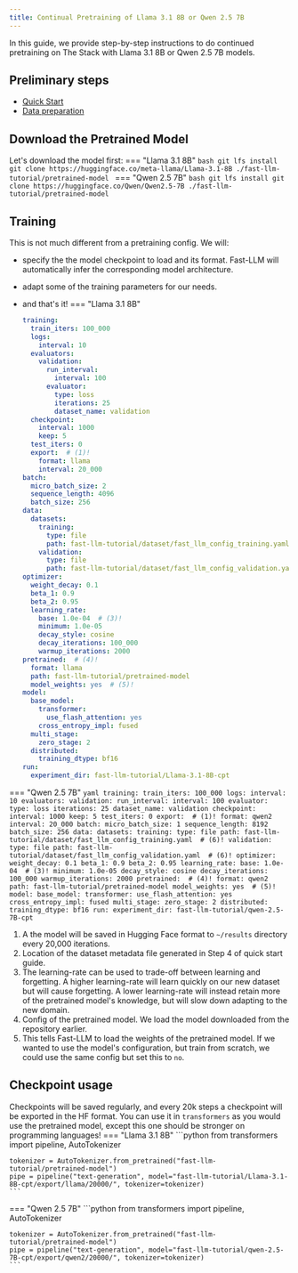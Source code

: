 ```yaml
---
title: Continual Pretraining of Llama 3.1 8B or Qwen 2.5 7B
---
```



In this guide, we provide step-by-step instructions to do continued pretraining on The Stack with Llama 3.1 8B  or Qwen 2.5 7B models.

## Preliminary steps

- [Quick Start](../quick-start.md)
- [Data preparation](data-preparation.md)

## Download the Pretrained Model

Let's download the model first:
=== "Llama 3.1 8B"
    ```bash
    git lfs install
    git clone https://huggingface.co/meta-llama/Llama-3.1-8B ./fast-llm-tutorial/pretrained-model
    ```
=== "Qwen 2.5 7B"
    ```bash
    git lfs install
    git clone https://huggingface.co/Qwen/Qwen2.5-7B ./fast-llm-tutorial/pretrained-model
    ```

## Training

This is not much different from a pretraining config. We will:

- specify the the model checkpoint to load and its format. Fast-LLM will automatically infer the corresponding model architecture.
- adapt some of the training parameters for our needs.
- and that's it!
=== "Llama 3.1 8B"

    ```yaml
    training:
      train_iters: 100_000
      logs:
        interval: 10
      evaluators:
        validation:
          run_interval:
            interval: 100
          evaluator:
            type: loss
            iterations: 25
            dataset_name: validation
      checkpoint:
        interval: 1000
        keep: 5
      test_iters: 0
      export:  # (1)!
        format: llama
        interval: 20_000
    batch:
      micro_batch_size: 2
      sequence_length: 4096
      batch_size: 256
    data:
      datasets:
        training:
          type: file
          path: fast-llm-tutorial/dataset/fast_llm_config_training.yaml  # (2)!
        validation:
          type: file
          path: fast-llm-tutorial/dataset/fast_llm_config_validation.yaml  # (2)!
    optimizer:
      weight_decay: 0.1
      beta_1: 0.9
      beta_2: 0.95
      learning_rate:
        base: 1.0e-04  # (3)!
        minimum: 1.0e-05
        decay_style: cosine
        decay_iterations: 100_000
        warmup_iterations: 2000
    pretrained:  # (4)!
      format: llama
      path: fast-llm-tutorial/pretrained-model
      model_weights: yes  # (5)!
    model:
      base_model:
        transformer:
          use_flash_attention: yes
        cross_entropy_impl: fused
      multi_stage:
        zero_stage: 2
      distributed:
        training_dtype: bf16
    run:
      experiment_dir: fast-llm-tutorial/Llama-3.1-8B-cpt
    ```

=== "Qwen 2.5 7B"
    ```yaml
    training:
      train_iters: 100_000
      logs:
        interval: 10
      evaluators:
        validation:
          run_interval:
            interval: 100
          evaluator:
            type: loss
            iterations: 25
            dataset_name: validation
      checkpoint:
        interval: 1000
        keep: 5
      test_iters: 0
      export:  # (1)!
        format: qwen2
        interval: 20_000
    batch:
      micro_batch_size: 1
      sequence_length: 8192
      batch_size: 256
    data:
      datasets:
        training:
          type: file
          path: fast-llm-tutorial/dataset/fast_llm_config_training.yaml  # (6)!
        validation:
          type: file
          path: fast-llm-tutorial/dataset/fast_llm_config_validation.yaml  # (6)!
    optimizer:
      weight_decay: 0.1
      beta_1: 0.9
      beta_2: 0.95
      learning_rate:
        base: 1.0e-04  # (3)!
        minimum: 1.0e-05
        decay_style: cosine
        decay_iterations: 100_000
        warmup_iterations: 2000
    pretrained:  # (4)!
      format: qwen2
      path: fast-llm-tutorial/pretrained-model
      model_weights: yes  # (5)!
    model:
      base_model:
        transformer:
          use_flash_attention: yes
        cross_entropy_impl: fused
      multi_stage:
        zero_stage: 2
      distributed:
        training_dtype: bf16
    run:
      experiment_dir: fast-llm-tutorial/qwen-2.5-7B-cpt
    ```

1.  A the model will be saved in Hugging Face format to `~/results` directory every 20,000 iterations.
2.  Location of the dataset metadata file generated in Step 4 of quick start guide.
3.  The learning-rate can be used to trade-off between learning and forgetting. A higher learning-rate will learn quickly on our new dataset but will cause forgetting. A lower learning-rate will instead retain more of the pretrained model's knowledge, but will slow down adapting to the new domain.
4.  Config of the pretrained model. We load the model downloaded from the repository earlier.
5.  This tells Fast-LLM to load the weights of the pretrained model. If we wanted to use the model's configuration, but train from scratch, we could use the same config but set this to `no`.

## Checkpoint usage

Checkpoints will be saved regularly, and every 20k steps a checkpoint will be exported in the HF format.
You can use it in `transformers` as you would use the pretrained  model, except this one should be stronger on programming languages!
=== "Llama 3.1 8B"
    ```python
    from transformers import pipeline, AutoTokenizer

    tokenizer = AutoTokenizer.from_pretrained("fast-llm-tutorial/pretrained-model")
    pipe = pipeline("text-generation", model="fast-llm-tutorial/Llama-3.1-8B-cpt/export/llama/20000/", tokenizer=tokenizer)
    ```
=== "Qwen 2.5 7B"
    ```python
    from transformers import pipeline, AutoTokenizer

    tokenizer = AutoTokenizer.from_pretrained("fast-llm-tutorial/pretrained-model")
    pipe = pipeline("text-generation", model="fast-llm-tutorial/qwen-2.5-7B-cpt/export/qwen2/20000/", tokenizer=tokenizer)
    ```
